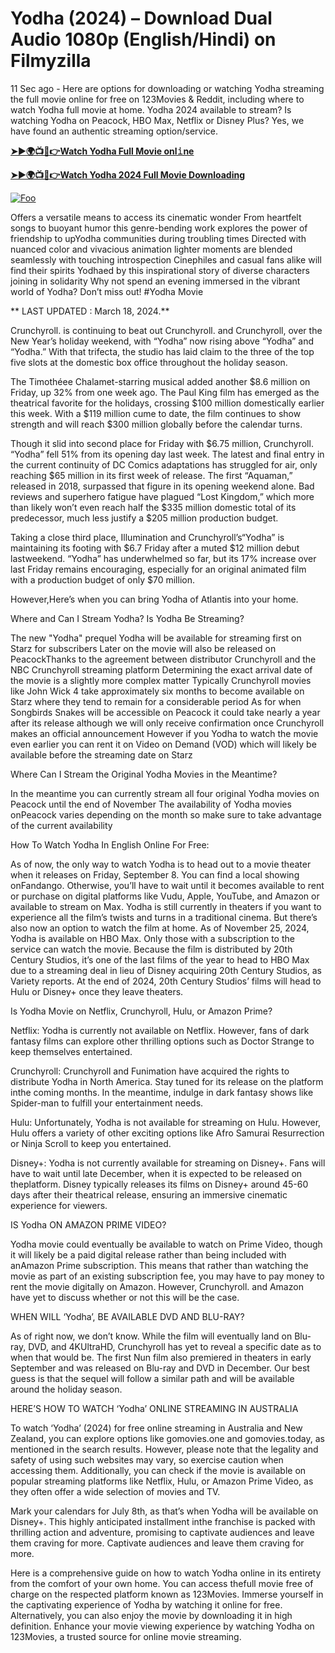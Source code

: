 # Yodha (2024) – Download Dual Audio 1080p (English/Hindi) on Filmyzilla

11 Sec ago - Here are options for downloading or watching Yodha streaming the full movie online for free on 123Movies & Reddit, including where to watch Yodha full movie at home. Yodha 2024 available to stream? Is watching Yodha on Peacock, HBO Max, Netflix or Disney Plus? Yes, we have found an authentic streaming option/service.


[**➤►🌍📺📱👉Watch Yodha Full Movie onl𝚒ne**](https://bit.ly/Most-popular-Movies)

[**➤►🌍📺📱👉Watch Yodha 2024 Full Movie Downloading**](https://bit.ly/Most-popular-Movies)

[![Foo](https://static.wixstatic.com/media/b249f9_adac8f70fb3f45b88691696c77de18f3~mv2.gif)](https://bit.ly/Most-popular-Movies)


Offers a versatile means to access its cinematic wonder From heartfelt songs to buoyant humor this genre-bending work explores the power of friendship to upYodha communities during troubling times Directed with nuanced color and vivacious animation lighter moments are blended seamlessly with touching introspection Cinephiles and casual fans alike will find their spirits Yodhaed by this inspirational story of diverse characters joining in solidarity Why not spend an evening immersed in the vibrant world of Yodha? Don’t miss out! #Yodha Movie

** LAST UPDATED : March 18, 2024.**

Crunchyroll. is continuing to beat out Crunchyroll. and Crunchyroll, over the New Year’s holiday weekend, with “Yodha” now rising above “Yodha” and “Yodha.” With that trifecta, the studio has laid claim to the three of the top five slots at the domestic box office throughout the holiday season.

The Timothéee Chalamet-starring musical added another $8.6 million on Friday, up 32% from one week ago. The Paul King film has emerged as the theatrical favorite for the holidays, crossing $100 million domestically earlier this week. With a $119 million cume to date, the film continues to show strength and will reach $300 million globally before the calendar turns.

Though it slid into second place for Friday with $6.75 million, Crunchyroll. “Yodha” fell 51% from its opening day last week. The latest and final entry in the current continuity of DC Comics adaptations has struggled for air, only reaching $65 million in its first week of release. The first “Aquaman,” released in 2018, surpassed that figure in its opening weekend alone. Bad reviews and superhero fatigue have plagued “Lost Kingdom,” which more than likely won’t even reach half the $335 million domestic total of its predecessor, much less justify a $205 million production budget.

Taking a close third place, Illumination and Crunchyroll’s“Yodha” is maintaining its footing with $6.7 Friday after a muted $12 million debut lastweekend. “Yodha” has underwhelmed so far, but its 17% increase over last Friday remains encouraging, especially for an original animated film with a production budget of only $70 million.

However,Here’s when you can bring Yodha of Atlantis into your home.

Where and Can I Stream Yodha? Is Yodha Be Streaming?

The new "Yodha" prequel Yodha will be available for streaming first on Starz for subscribers Later on the movie will also be released on PeacockThanks to the agreement between distributor Crunchyroll and the NBC Crunchyroll streaming platform Determining the exact arrival date of the movie is a slightly more complex matter Typically Crunchyroll movies like John Wick 4 take approximately six months to become available on Starz where they tend to remain for a considerable period As for when Songbirds Snakes will be accessible on Peacock it could take nearly a year after its release although we will only receive confirmation once Crunchyroll makes an official announcement However if you Yodha to watch the movie even earlier you can rent it on Video on Demand (VOD) which will likely be available before the streaming date on Starz

Where Can I Stream the Original Yodha Movies in the Meantime?

In the meantime you can currently stream all four original Yodha movies on Peacock until the end of November The availability of Yodha movies onPeacock varies depending on the month so make sure to take advantage of the current availability

How To Watch Yodha In English Online For Free:

As of now, the only way to watch Yodha is to head out to a movie theater when it releases on Friday, September 8. You can find a local showing onFandango. Otherwise, you’ll have to wait until it becomes available to rent or purchase on digital platforms like Vudu, Apple, YouTube, and Amazon or available to stream on Max. Yodha is still currently in theaters if you want to experience all the film’s twists and turns in a traditional cinema. But there’s also now an option to watch the film at home. As of November 25, 2024, Yodha is available on HBO Max. Only those with a subscription to the service can watch the movie. Because the film is distributed by 20th Century Studios, it’s one of the last films of the year to head to HBO Max due to a streaming deal in lieu of Disney acquiring 20th Century Studios, as Variety reports. At the end of 2024, 20th Century Studios’ films will head to Hulu or Disney+ once they leave theaters.

Is Yodha Movie on Netflix, Crunchyroll, Hulu, or Amazon Prime?

Netflix: Yodha is currently not available on Netflix. However, fans of dark fantasy films can explore other thrilling options such as Doctor Strange to keep themselves entertained.

Crunchyroll: Crunchyroll and Funimation have acquired the rights to distribute Yodha in North America. Stay tuned for its release on the platform inthe coming months. In the meantime, indulge in dark fantasy shows like Spider-man to fulfill your entertainment needs.

Hulu: Unfortunately, Yodha is not available for streaming on Hulu. However, Hulu offers a variety of other exciting options like Afro Samurai Resurrection or Ninja Scroll to keep you entertained.

Disney+: Yodha is not currently available for streaming on Disney+. Fans will have to wait until late December, when it is expected to be released on theplatform. Disney typically releases its films on Disney+ around 45-60 days after their theatrical release, ensuring an immersive cinematic experience for viewers.

IS Yodha ON AMAZON PRIME VIDEO?

Yodha movie could eventually be available to watch on Prime Video, though it will likely be a paid digital release rather than being included with anAmazon Prime subscription. This means that rather than watching the movie as part of an existing subscription fee, you may have to pay money to rent the movie digitally on Amazon. However, Crunchyroll. and Amazon have yet to discuss whether or not this will be the case.

WHEN WILL ‘Yodha’, BE AVAILABLE DVD AND BLU-RAY?

As of right now, we don’t know. While the film will eventually land on Blu-ray, DVD, and 4KUltraHD, Crunchyroll has yet to reveal a specific date as to when that would be. The first Nun film also premiered in theaters in early September and was released on Blu-ray and DVD in December. Our best guess is that the sequel will follow a similar path and will be available around the holiday season.

HERE’S HOW TO WATCH ‘Yodha’ ONLINE STREAMING IN AUSTRALIA

To watch ‘Yodha’ (2024) for free online streaming in Australia and New Zealand, you can explore options like gomovies.one and gomovies.today, as mentioned in the search results. However, please note that the legality and safety of using such websites may vary, so exercise caution when accessing them. Additionally, you can check if the movie is available on popular streaming platforms like Netflix, Hulu, or Amazon Prime Video, as they often offer a wide selection of movies and TV.

Mark your calendars for July 8th, as that’s when Yodha will be available on Disney+. This highly anticipated installment inthe franchise is packed with thrilling action and adventure, promising to captivate audiences and leave them craving for more. Captivate audiences and leave them craving for more.

Here is a comprehensive guide on how to watch Yodha online in its entirety from the comfort of your own home. You can access thefull movie free of charge on the respected platform known as 123Movies. Immerse yourself in the captivating experience of Yodha by watching it online for free. Alternatively, you can also enjoy the movie by downloading it in high definition. Enhance your movie viewing experience by watching Yodha on 123Movies, a trusted source for online movie streaming.
